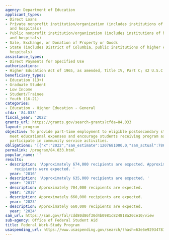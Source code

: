 ```yaml
---
agency: Department of Education
applicant_types:
- Direct Loans
- Private nonprofit institution/organization (includes institutions of higher education
  and hospitals)
- Public nonprofit institution/organization (includes institutions of higher education
  and hospitals)
- Sale, Exchange, or Donation of Property or Goods
- State (includes District of Columbia, public institutions of higher education and
  hospitals)
assistance_types:
- Direct Payments for Specified Use
authorizations:
- Higher Education Act of 1965, as amended, Title IV, Part C; 42 U.S.C. 2751-2756a.
beneficiary_types:
- Education (13+)
- Graduate Student
- Low Income
- Student/Trainee
- Youth (16-21)
categories:
- Education - Higher Education - General
cfda: '84.033'
fiscal_year: '2022'
grants_url: https://grants.gov/search-grants?cfda=84.033
layout: program
objective: To provide part-time employment to eligible postsecondary students to help
  meet educational expenses and encourage students receiving program assistance to
  participate in community service activities.
obligations: '[{"x":"2022","sam_estimate":1207681000.0,"sam_actual":786746000.0,"usa_spending_actual":1114055325.93},{"x":"2023","sam_estimate":1247893000.0,"sam_actual":0.0,"usa_spending_actual":1155563397.47},{"x":"2024","sam_estimate":1247893000.0,"sam_actual":0.0,"usa_spending_actual":1151283007.77}]'
permalink: /program/84.033.html
popular_name: ''
results:
- description: 'Approximately 674,000 recipients are expected. Approximately 635,000
    recipients were expected. '
  year: '2016'
- description: 'Approximately 635,000 recipients are expected. '
  year: '2017'
- description: Approximately 704,000 recipients are expected.
  year: '2018'
- description: Approximately 660,000 recipients are expected.
  year: '2023'
- description: Approximately 660,000 recipients are expected.
  year: '2024'
sam_url: https://sam.gov/fal/cdd80d86f30d4b0981c824818a20ce10/view
sub-agency: Office of Federal Student Aid
title: Federal Work-Study Program
usaspending_url: https://www.usaspending.gov/search/?hash=63e6e9293478131aca8a6e810a343363
---
```

